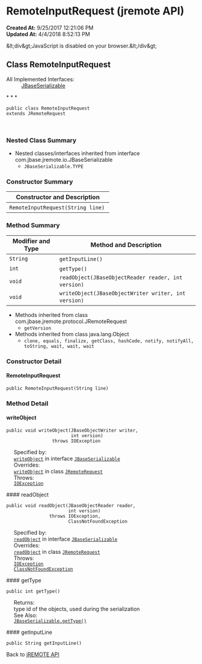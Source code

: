 # RemoteInputRequest (jremote API)

**Created At:** 9/25/2017 12:21:06 PM  
**Updated At:** 4/4/2018 8:52:13 PM  

<script type="text/javascript"><!--
    try {
        if (location.href.indexOf('is-external=true') == -1) {
            parent.document.title="RemoteInputRequest (jremote   API)";
        }
    }
    catch(err) {
    }
//-->
var methods = {"i0":10,"i1":10,"i2":10,"i3":10};
var tabs = {65535:["t0","All Methods"],2:["t2","Instance Methods"],8:["t4","Concrete Methods"]};
var altColor = "altColor";
var rowColor = "rowColor";
var tableTab = "tableTab";
var activeTableTab = "activeTableTab";</script><noscript>&amp;lt;div&amp;gt;JavaScript is disabled on your browser.&amp;lt;/div&amp;gt;</noscript><!-- ========= START OF TOP NAVBAR ======= -->
<!--   -->

## Class RemoteInputRequest

<dl><dt>All Implemented Interfaces:</dt><dd><a href="/39250-io/com_jbase_jremote_io_jbaseserializable" title="interface in com.jbase.jremote.io">JBaseSerializable</a></dd></dl>
* * *


```
public class RemoteInputRequest
extends JRemoteRequest
```
<dl><dt><br></dt></dl>

<!--   -->

### Nested Class Summary

- <!--   -->Nested classes/interfaces inherited from interface com.jbase.jremote.io.JBaseSerializable
    - `JBaseSerializable.TYPE`




<!--   -->

### Constructor Summary


| Constructor and Description<br> |
| --- |
| `RemoteInputRequest(String line)` <br> |




<!--   -->

### Method Summary


| Modifier and Type<br> | Method and Description<br> |
| --- | --- |
| `String`<br> | `getInputLine()` <br> |
| `int`<br> | `getType()` <br> |
| `void`<br> | `readObject(JBaseObjectReader reader, int version)` <br> |
| `void`<br> | `writeObject(JBaseObjectWriter writer, int version)` <br> |


- <!--   -->Methods inherited from class com.jbase.jremote.protocol.JRemoteRequest
    - `getVersion`
- <!--   -->Methods inherited from class java.lang.Object
    - `clone, equals, finalize, getClass, hashCode, notify, notifyAll, toString, wait, wait, wait`

<!--   -->

### 


### Constructor Detail
<!--   -->
#### RemoteInputRequest

```
public RemoteInputRequest(String line)
```
<!-- ============ METHOD DETAIL ========== -->
<!--   -->

### 


### Method Detail
<!--   -->
#### writeObject

```
public void writeObject(JBaseObjectWriter writer,
                        int version)
                 throws IOException
```
<dl><dt style="margin-left: 20px;"><span class="overrideSpecifyLabel">Specified by:</span></dt><dd style="margin-left: 20px;"><code><a href="/39250-io/com_jbase_jremote_io_jbaseserializable#writeObject-com.jbase.jremote.io.JBaseObjectWriter-int-">writeObject</a></code> in interface <code><a href="/39250-io/com_jbase_jremote_io_jbaseserializable" title="interface in com.jbase.jremote.io">JBaseSerializable</a></code></dd><dt style="margin-left: 20px;"><span class="overrideSpecifyLabel">Overrides:</span></dt><dd style="margin-left: 20px;"><code><a href="/39270-protocol/com_jbase_jremote_protocol_jremoterequest#writeObject-com.jbase.jremote.io.JBaseObjectWriter-int-">writeObject</a></code> in class <code><a href="/39270-protocol/com_jbase_jremote_protocol_jremoterequest" title="class in com.jbase.jremote.protocol">JRemoteRequest</a></code></dd><dt style="margin-left: 20px;"><span class="throwsLabel">Throws:</span></dt><dd style="margin-left: 20px;"><code><a href="http://java.sun.com/j2se/1.5.0/docs/api/java/io/IOException.html?is-external=true" title="class or interface in java.io">IOException</a></code></dd></dl><!--   -->
#### readObject

```
public void readObject(JBaseObjectReader reader,
                       int version)
                throws IOException,
                       ClassNotFoundException
```
<dl><dt style="margin-left: 20px;"><span class="overrideSpecifyLabel">Specified by:</span></dt><dd style="margin-left: 20px;"><code><a href="/39250-io/com_jbase_jremote_io_jbaseserializable#readObject-com.jbase.jremote.io.JBaseObjectReader-int-">readObject</a></code> in interface <code><a href="/39250-io/com_jbase_jremote_io_jbaseserializable" title="interface in com.jbase.jremote.io">JBaseSerializable</a></code></dd><dt style="margin-left: 20px;"><span class="overrideSpecifyLabel">Overrides:</span></dt><dd style="margin-left: 20px;"><code><a href="/39270-protocol/com_jbase_jremote_protocol_jremoterequest#readObject-com.jbase.jremote.io.JBaseObjectReader-int-">readObject</a></code> in class <code><a href="/39270-protocol/com_jbase_jremote_protocol_jremoterequest" title="class in com.jbase.jremote.protocol">JRemoteRequest</a></code></dd><dt style="margin-left: 20px;"><span class="throwsLabel">Throws:</span></dt><dd style="margin-left: 20px;"><code><a href="http://java.sun.com/j2se/1.5.0/docs/api/java/io/IOException.html?is-external=true" title="class or interface in java.io">IOException</a></code></dd><dd style="margin-left: 20px;"><code><a href="http://java.sun.com/j2se/1.5.0/docs/api/java/lang/ClassNotFoundException.html?is-external=true" title="class or interface in java.lang">ClassNotFoundException</a></code></dd></dl><!--   -->
#### getType

```
public int getType()
```
<dl><dt style="margin-left: 20px;"><span class="returnLabel">Returns:</span></dt><dd style="margin-left: 20px;">type id of the objects, used during the serialization</dd><dt style="margin-left: 20px;"><span class="seeLabel">See Also:</span></dt><dd style="margin-left: 20px;"><a href="/39250-io/com_jbase_jremote_io_jbaseserializable#getType--"><code>JBaseSerializable.getType()</code></a></dd></dl><!--   -->
#### getInputLine

```
public String getInputLine()
```
<!-- ========= END OF CLASS DATA ========= --><!-- ======= START OF BOTTOM NAVBAR ====== -->
<!--   -->
Back to [jREMOTE API](com_jbase_jremote_package-summary)
